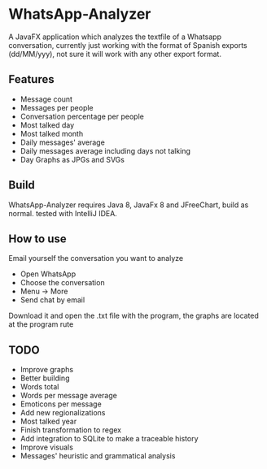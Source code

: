 # WhatsApp-Analyzer
A JavaFX application which analyzes the textfile of a Whatsapp conversation, currently just working with the format of
Spanish exports (dd/MM/yyy), not sure it will work with any other export format.

## Features
- Message count
- Messages per people
- Conversation percentage per people
- Most talked day
- Most talked month
- Daily messages' average
- Daily messages average including days not talking
- Day Graphs as JPGs and SVGs

## Build

WhatsApp-Analyzer requires Java 8, JavaFx 8 and JFreeChart, build as normal. tested with IntelliJ IDEA.

## How to use
Email yourself the conversation you want to analyze   
- Open WhatsApp   
- Choose the conversation  
- Menu -> More   
- Send chat by email   

Download it and open the .txt file with the program, the graphs are located at the program rute

## TODO
- Improve graphs
- Better building
- Words total
- Words per message average
- Emoticons per message
- Add new regionalizations
- Most talked year
- Finish transformation to regex
- Add integration to SQLite to make a traceable history
- Improve visuals
- Messages' heuristic and grammatical analysis